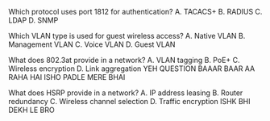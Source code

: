 Which protocol uses port 1812 for authentication?
A. TACACS+
B. RADIUS
C. LDAP
D. SNMP

Which VLAN type is used for guest wireless access?
A. Native VLAN
B. Management VLAN
C. Voice VLAN
D. Guest VLAN

What does 802.3at provide in a network?
A. VLAN tagging
B. PoE+
C. Wireless encryption
D. Link aggregation  YEH QUESTION BAAAR BAAR AA RAHA HAI ISHO PADLE MERE BHAI 

What does HSRP provide in a network?
A. IP address leasing
B. Router redundancy
C. Wireless channel selection
D. Traffic encryption ISHK BHI DEKH LE BRO 

